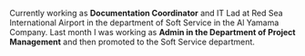 Currently working as **Documentation Coordinator** and IT Lad at Red Sea International Airport in the department of Soft Service in the Al Yamama Company.
Last month I was working as **Admin in the Department of Project Management** and then promoted to the Soft Service department.
